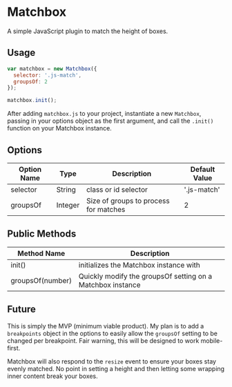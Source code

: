 # Matchbox

A simple JavaScript plugin to match the height of boxes.

## Usage

```js
var matchbox = new Matchbox({
  selector: '.js-match',
  groupsOf: 2
});

matchbox.init();
```

After adding `matchbox.js` to your project, instantiate a new `Matchbox`, passing in your options object as the first argument, and call the `.init()` function on your Matchbox instance.

## Options

| Option Name | Type | Description | Default Value |
|---|---|---|---|
| selector | String | class or id selector | '.js-match' |
| groupsOf | Integer | Size of groups to process for matches | 2 |

## Public Methods

| Method Name | Description |
|---|---|
| init() | initializes the Matchbox instance with |
| groupsOf(number) | Quickly modify the groupsOf setting on a Matchbox instance |

## Future

This is simply the MVP (minimum viable product). My plan is to add a `breakpoints` object in the options to easily allow the `groupsOf` setting to be changed per breakpoint. Fair warning, this will be designed to work mobile-first.

Matchbox will also respond to the `resize` event to ensure your boxes stay evenly matched. No point in setting a height and then letting some wrapping inner content break your boxes.

